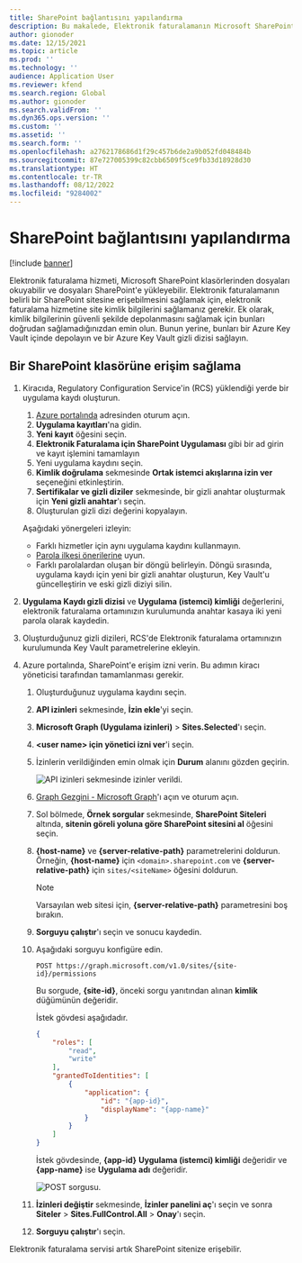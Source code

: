 ```yaml
---
title: SharePoint bağlantısını yapılandırma
description: Bu makalede, Elektronik faturalamanın Microsoft SharePoint sitesine erişebilmesi için bağlantının nasıl yapılandırılacağı açıklanmaktadır.
author: gionoder
ms.date: 12/15/2021
ms.topic: article
ms.prod: ''
ms.technology: ''
audience: Application User
ms.reviewer: kfend
ms.search.region: Global
ms.author: gionoder
ms.search.validFrom: ''
ms.dyn365.ops.version: ''
ms.custom: ''
ms.assetid: ''
ms.search.form: ''
ms.openlocfilehash: a2762178686d1f29c457b6de2a9b052fd048484b
ms.sourcegitcommit: 87e727005399c82cbb6509f5ce9fb33d18928d30
ms.translationtype: HT
ms.contentlocale: tr-TR
ms.lasthandoff: 08/12/2022
ms.locfileid: "9284002"
---
```

# <a name="configure-a-sharepoint-connection"></a>SharePoint bağlantısını yapılandırma

[!include [banner](../includes/banner.md)]

Elektronik faturalama hizmeti, Microsoft SharePoint klasörlerinden dosyaları okuyabilir ve dosyaları SharePoint'e yükleyebilir. Elektronik faturalamanın belirli bir SharePoint sitesine erişebilmesini sağlamak için, elektronik faturalama hizmetine site kimlik bilgilerini sağlamanız gerekir. Ek olarak, kimlik bilgilerinin güvenli şekilde depolanmasını sağlamak için bunları doğrudan sağlamadığınızdan emin olun. Bunun yerine, bunları bir Azure Key Vault içinde depolayın ve bir Azure Key Vault gizli dizisi sağlayın.

## <a name="grant-access-to-a-sharepoint-folder"></a>Bir SharePoint klasörüne erişim sağlama

1. Kiracıda, Regulatory Configuration Service'in (RCS) yüklendiği yerde bir uygulama kaydı oluşturun.

    1. [Azure portalında](https://portal.azure.com/) adresinden oturum açın.
    2. **Uygulama kayıtları**'na gidin.
    3. **Yeni kayıt** öğesini seçin.
    4. **Elektronik Faturalama için SharePoint Uygulaması** gibi bir ad girin ve kayıt işlemini tamamlayın
    5. Yeni uygulama kaydını seçin.
    6. **Kimlik doğrulama** sekmesinde **Ortak istemci akışlarına izin ver** seçeneğini etkinleştirin.
    4. **Sertifikalar ve gizli diziler** sekmesinde, bir gizli anahtar oluşturmak için **Yeni gizli anahtar**'ı seçin.
    5. Oluşturulan gizli dizi değerini kopyalayın.

    Aşağıdaki yönergeleri izleyin:

    - Farklı hizmetler için aynı uygulama kaydını kullanmayın.
    - [Parola ilkesi önerilerine](/microsoft-365/admin/misc/password-policy-recommendations?view=o365-worldwide) uyun.
    - Farklı parolalardan oluşan bir döngü belirleyin. Döngü sırasında, uygulama kaydı için yeni bir gizli anahtar oluşturun, Key Vault'u güncelleştirin ve eski gizli diziyi silin.

2. **Uygulama Kaydı gizli dizisi** ve **Uygulama (istemci) kimliği** değerlerini, elektronik faturalama ortamınızın kurulumunda anahtar kasaya iki yeni parola olarak kaydedin.
3. Oluşturduğunuz gizli dizileri, RCS'de Elektronik faturalama ortamınızın kurulumunda Key Vault parametrelerine ekleyin.
4. Azure portalında, SharePoint'e erişim izni verin. Bu adımın kiracı yöneticisi tarafından tamamlanması gerekir.

    1. Oluşturduğunuz uygulama kaydını seçin.
    2. **API izinleri** sekmesinde, **İzin ekle**'yi seçin.
    3. **Microsoft Graph (Uygulama izinleri)** \> **Sites.Selected**'ı seçin.
    4. **\<user&nbsp;name\> için yönetici izni ver**'i seçin.
    5. İzinlerin verildiğinden emin olmak için **Durum** alanını gözden geçirin.

        ![API izinleri sekmesinde izinler verildi.](media/configured-permissions.jpg)

    6. [Graph Gezgini - Microsoft Graph](https://developer.microsoft.com/graph/graph-explorer)'ı açın ve oturum açın.
    7. Sol bölmede, **Örnek sorgular** sekmesinde, **SharePoint Siteleri** altında, **sitenin göreli yoluna göre SharePoint sitesini al** öğesini seçin.
    8. **\{host-name\}** ve **\{server-relative-path\}** parametrelerini doldurun. Örneğin, **\{host-name\}** için `<domain>.sharepoint.com` ve **\{server-relative-path\}** için `sites/<siteName>` öğesini doldurun.

        > [!NOTE]
        > Varsayılan web sitesi için, **\{server-relative-path\}** parametresini boş bırakın.

    9. **Sorguyu çalıştır**'ı seçin ve sonucu kaydedin.
    10. Aşağıdaki sorguyu konfigüre edin.

        `POST https://graph.microsoft.com/v1.0/sites/{site-id}/permissions`

        Bu sorgude, **\{site-id\}**, önceki sorgu yanıtından alınan **kimlik** düğümünün değeridir.

        İstek gövdesi aşağıdadır.

        ```json
        {
            "roles": [
                "read",
                "write"
            ],
            "grantedToIdentities": [
                {
                    "application": {
                        "id": "{app-id}",
                        "displayName": "{app-name}"
                    }
                }
            ]
        }
        ```

        İstek gövdesinde, **\{app-id\}** **Uygulama (istemci) kimliği** değeridir ve **\{app-name\}** ise **Uygulama adı** değeridir.

        ![POST sorgusu.](media/app-id-query.jpg)

    11. **İzinleri değiştir** sekmesinde, **İzinler panelini aç**'ı seçin ve sonra **Siteler** \> **Sites.FullControl.All** \> **Onay**'ı seçin.
    12. **Sorguyu çalıştır**'ı seçin.

Elektronik faturalama servisi artık SharePoint sitenize erişebilir.
